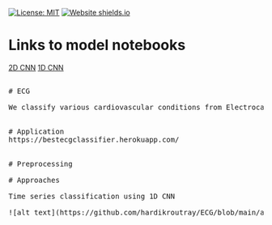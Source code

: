 [![License: MIT](https://img.shields.io/badge/License-MIT-yellow.svg)](https://opensource.org/licenses/MIT)
[![Website shields.io](https://img.shields.io/website-up-down-green-red/http/shields.io.svg)](http://bestecgclassifier.herokuapp.com)


# Links to model notebooks
[2D CNN](https://colab.research.google.com/github/hardikroutray/ECG/blob/main/CNN2D_ECG.ipynb) 
[1D CNN](https://github.com/hardikroutray/ECG/blob/main/Multi_lead_1dCNN.ipynb) <br> 
<!-- [Random Forest] (https://github.com/hardikroutray/ECG/blob/main/Multi-Lead-DataFrame-Update-Copy1_0528.ipynb)
[Misc] (https://github.com/hardikroutray/ECG/blob/main/Iftah_Classification%20Analysis_full_features.ipynb)
 -->

<pre>

# ECG

We classify various cardiovascular conditions from Electrocardiogram (ECG) images [1]. We also study the ECG of COVID-19 patients to identify potential cardiac injury due to SARS CoV 2. We perform both image and time series classification. Our 1D CNN model using time series achieves 95 % accuracy in classifying cardiac disorders including COVID-19.


# Application
https://bestecgclassifier.herokuapp.com/


# Preprocessing

# Approaches

Time series classification using 1D CNN <br>
![alt text](https://github.com/hardikroutray/ECG/blob/main/app/images/1d_CNN_vis.png)



